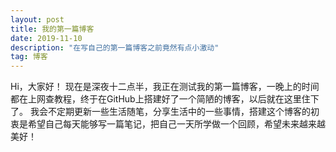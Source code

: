 ```yaml
---
layout: post
title: 我的第一篇博客
date: 2019-11-10 
description: "在写自己的第一篇博客之前竟然有点小激动"
tag: 博客 
---   
```

Hi，大家好！
现在是深夜十二点半，我正在测试我的第一篇博客，一晚上的时间都在上网查教程，终于在GitHub上搭建好了一个简陋的博客，以后就在这里住下了。
我会不定期更新一些生活随笔，分享生活中的一些事情，搭建这个博客的初衷是希望自己每天能够写一篇笔记，把自己一天所学做一个回顾，希望未来越来越美好！
